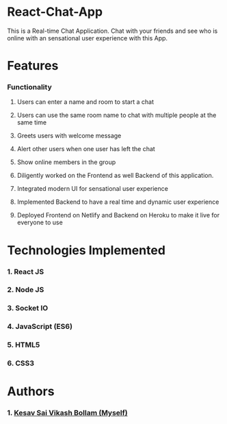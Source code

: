 # React-Chat-App

This is a Real-time Chat Application. Chat with your friends and see who is online with an sensational user experience with this App. 

# Features

### Functionality
1. Users can enter a name and room to start a chat
2. Users can use the same room name to chat with multiple people at the same time
3. Greets users with welcome message
4. Alert other users when one user has left the chat
5. Show online members in the group


1. Diligently worked on the Frontend as well Backend of this application.
2. Integrated modern UI for sensational user experience
3. Implemented Backend to have a real time and dynamic user experience
4. Deployed Frontend on Netlify and Backend on Heroku to make it live for everyone to use


# Technologies Implemented

### 1. React JS
### 2. Node JS
### 3. Socket IO
### 4. JavaScript (ES6)
### 5. HTML5
### 6. CSS3


# Authors
### 1. [Kesav Sai Vikash Bollam (Myself)]()
